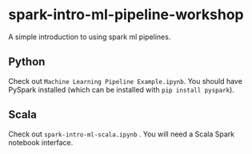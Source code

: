 # spark-intro-ml-pipeline-workshop
A simple introduction to using spark ml pipelines.
## Python
Check out `Machine Learning Pipeline Example.ipynb`. You should have PySpark installed (which can be installed with `pip install pyspark`).
## Scala
Check out `spark-intro-ml-scala.ipynb` . You will need a Scala Spark notebook interface.
